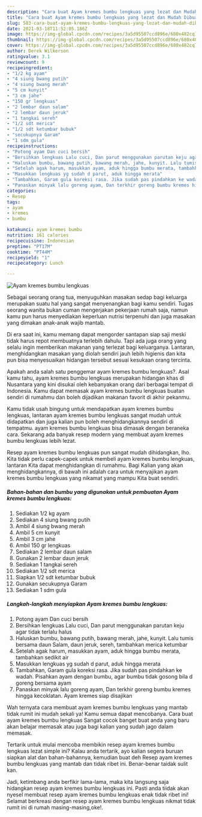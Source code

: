 ```yaml
---
description: "Cara buat Ayam kremes bumbu lengkuas yang lezat dan Mudah Dibuat"
title: "Cara buat Ayam kremes bumbu lengkuas yang lezat dan Mudah Dibuat"
slug: 583-cara-buat-ayam-kremes-bumbu-lengkuas-yang-lezat-dan-mudah-dibuat
date: 2021-03-18T11:52:05.186Z
image: https://img-global.cpcdn.com/recipes/3a5d95507ccd896e/680x482cq70/ayam-kremes-bumbu-lengkuas-foto-resep-utama.jpg
thumbnail: https://img-global.cpcdn.com/recipes/3a5d95507ccd896e/680x482cq70/ayam-kremes-bumbu-lengkuas-foto-resep-utama.jpg
cover: https://img-global.cpcdn.com/recipes/3a5d95507ccd896e/680x482cq70/ayam-kremes-bumbu-lengkuas-foto-resep-utama.jpg
author: Derek Wilkerson
ratingvalue: 3.1
reviewcount: 9
recipeingredient:
- "1/2 kg ayam"
- "4 siung bwang putih"
- "4 siung bwang merah"
- "5 cm kunyit"
- "3 cm jahe"
- "150 gr lengkuas"
- "2 lembar daun salam"
- "2 lembar daun jeruk"
- "1 tangkai sereh"
- "1/2 sdt merica"
- "1/2 sdt ketumbar bubuk"
- "secukupnya Garam"
- "1 sdm gula"
recipeinstructions:
- "Potong ayam Dan cuci bersih"
- "Bersihkan lengkuas Lalu cuci, Dan parut menggunakan parutan keju agar tidak terlalu halus"
- "Haluskan bumbu, bawang putih, bawang merah, jahe, kunyit. Lalu tumis bersama daun Salam, daun jeruk, sereh, tambahkan merica ketumbar"
- "Setelah agak harum, masukkan ayam, aduk hingga bumbu merata, tambahkan sedikit air"
- "Masukkan lengkuas yg sudah d parut, aduk hingga merata"
- "Tambahkan, Garam gula koreksi rasa. Jika sudah pas pindahkan ke wadah. Pisahkan ayam dengan bumbu, agar bumbu tidak gosong bila d goreng bersama ayam"
- "Panaskan minyak lalu goreng ayam, Dan terkhir goreng bumbu kremes hingga kecoklatan. Ayam kremes siap disajikan"
categories:
- Resep
tags:
- ayam
- kremes
- bumbu

katakunci: ayam kremes bumbu 
nutrition: 161 calories
recipecuisine: Indonesian
preptime: "PT17M"
cooktime: "PT44M"
recipeyield: "1"
recipecategory: Lunch

---
```



![Ayam kremes bumbu lengkuas](https://img-global.cpcdn.com/recipes/3a5d95507ccd896e/680x482cq70/ayam-kremes-bumbu-lengkuas-foto-resep-utama.jpg)

Sebagai seorang orang tua, menyuguhkan masakan sedap bagi keluarga merupakan suatu hal yang sangat menyenangkan bagi kamu sendiri. Tugas seorang  wanita bukan cuman mengerjakan pekerjaan rumah saja, namun kamu pun harus menyediakan keperluan nutrisi terpenuhi dan juga masakan yang dimakan anak-anak wajib mantab.

Di era  saat ini, kamu memang dapat mengorder santapan siap saji meski tidak harus repot membuatnya terlebih dahulu. Tapi ada juga orang yang selalu ingin memberikan makanan yang terlezat bagi keluarganya. Lantaran, menghidangkan masakan yang diolah sendiri jauh lebih higienis dan kita pun bisa menyesuaikan hidangan tersebut sesuai kesukaan orang tercinta. 



Apakah anda salah satu penggemar ayam kremes bumbu lengkuas?. Asal kamu tahu, ayam kremes bumbu lengkuas merupakan hidangan khas di Nusantara yang kini disukai oleh kebanyakan orang dari berbagai tempat di Indonesia. Kamu dapat memasak ayam kremes bumbu lengkuas buatan sendiri di rumahmu dan boleh dijadikan makanan favorit di akhir pekanmu.

Kamu tidak usah bingung untuk mendapatkan ayam kremes bumbu lengkuas, lantaran ayam kremes bumbu lengkuas sangat mudah untuk didapatkan dan juga kalian pun boleh menghidangkannya sendiri di tempatmu. ayam kremes bumbu lengkuas bisa dimasak dengan beraneka cara. Sekarang ada banyak resep modern yang membuat ayam kremes bumbu lengkuas lebih lezat.

Resep ayam kremes bumbu lengkuas pun sangat mudah dihidangkan, lho. Kita tidak perlu capek-capek untuk membeli ayam kremes bumbu lengkuas, lantaran Kita dapat menghidangkan di rumahmu. Bagi Kalian yang akan menghidangkannya, di bawah ini adalah cara untuk menyajikan ayam kremes bumbu lengkuas yang nikamat yang mampu Kita buat sendiri.

<!--inarticleads1-->

##### Bahan-bahan dan bumbu yang digunakan untuk pembuatan Ayam kremes bumbu lengkuas:

1. Sediakan 1/2 kg ayam
1. Sediakan 4 siung bwang putih
1. Ambil 4 siung bwang merah
1. Ambil 5 cm kunyit
1. Ambil 3 cm jahe
1. Ambil 150 gr lengkuas
1. Sediakan 2 lembar daun salam
1. Gunakan 2 lembar daun jeruk
1. Sediakan 1 tangkai sereh
1. Sediakan 1/2 sdt merica
1. Siapkan 1/2 sdt ketumbar bubuk
1. Gunakan secukupnya Garam
1. Sediakan 1 sdm gula




<!--inarticleads2-->

##### Langkah-langkah menyiapkan Ayam kremes bumbu lengkuas:

1. Potong ayam Dan cuci bersih
1. Bersihkan lengkuas Lalu cuci, Dan parut menggunakan parutan keju agar tidak terlalu halus
1. Haluskan bumbu, bawang putih, bawang merah, jahe, kunyit. Lalu tumis bersama daun Salam, daun jeruk, sereh, tambahkan merica ketumbar
1. Setelah agak harum, masukkan ayam, aduk hingga bumbu merata, tambahkan sedikit air
1. Masukkan lengkuas yg sudah d parut, aduk hingga merata
1. Tambahkan, Garam gula koreksi rasa. Jika sudah pas pindahkan ke wadah. Pisahkan ayam dengan bumbu, agar bumbu tidak gosong bila d goreng bersama ayam
1. Panaskan minyak lalu goreng ayam, Dan terkhir goreng bumbu kremes hingga kecoklatan. Ayam kremes siap disajikan




Wah ternyata cara membuat ayam kremes bumbu lengkuas yang mantab tidak rumit ini mudah sekali ya! Kamu semua dapat mencobanya. Cara buat ayam kremes bumbu lengkuas Sangat cocok banget buat anda yang baru akan belajar memasak atau juga bagi kalian yang sudah jago dalam memasak.

Tertarik untuk mulai mencoba membikin resep ayam kremes bumbu lengkuas lezat simple ini? Kalau anda tertarik, ayo kalian segera buruan siapkan alat dan bahan-bahannya, kemudian buat deh Resep ayam kremes bumbu lengkuas yang mantab dan tidak ribet ini. Benar-benar taidak sulit kan. 

Jadi, ketimbang anda berfikir lama-lama, maka kita langsung saja hidangkan resep ayam kremes bumbu lengkuas ini. Pasti anda tiidak akan nyesel membuat resep ayam kremes bumbu lengkuas enak tidak ribet ini! Selamat berkreasi dengan resep ayam kremes bumbu lengkuas nikmat tidak rumit ini di rumah masing-masing,oke!.


